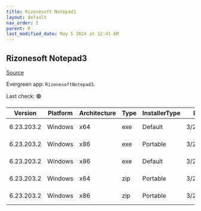 ```yaml
---
title: Rizonesoft Notepad3
layout: default
nav_order: 2
parent: R
last_modified_date: May 5 2024 at 12:41 AM
---
```


## Rizonesoft Notepad3

[Source](https://www.rizonesoft.com/downloads/notepad3)

Evergreen app: `RizonesoftNotepad3`. 

Last check: 🟢

| Version    | Platform | Architecture | Type | InstallerType | Date     | Size    | URI                                                                                                                                                                                                                                  |
| ---------- | -------- | ------------ | ---- | ------------- | -------- | ------- | ------------------------------------------------------------------------------------------------------------------------------------------------------------------------------------------------------------------------------------ |
| 6.23.203.2 | Windows  | x64          | exe  | Default       | 3/2/2023 | 4154728 | [https://github.com/rizonesoft/Notepad3/releases/download/RELEASE_6.23.203.2/Notepad3_6.23.203.2_x64_Setup.exe](https://github.com/rizonesoft/Notepad3/releases/download/RELEASE_6.23.203.2/Notepad3_6.23.203.2_x64_Setup.exe)       |
| 6.23.203.2 | Windows  | x86          | exe  | Portable      | 3/2/2023 | 5207528 | [https://github.com/rizonesoft/Notepad3/releases/download/RELEASE_6.23.203.2/Notepad3Portable_6.23.203.2.paf.exe](https://github.com/rizonesoft/Notepad3/releases/download/RELEASE_6.23.203.2/Notepad3Portable_6.23.203.2.paf.exe)   |
| 6.23.203.2 | Windows  | x86          | exe  | Default       | 3/2/2023 | 3935624 | [https://github.com/rizonesoft/Notepad3/releases/download/RELEASE_6.23.203.2/Notepad3_6.23.203.2_x86_Setup.exe](https://github.com/rizonesoft/Notepad3/releases/download/RELEASE_6.23.203.2/Notepad3_6.23.203.2_x86_Setup.exe)       |
| 6.23.203.2 | Windows  | x64          | zip  | Portable      | 3/2/2023 | 6421908 | [https://github.com/rizonesoft/Notepad3/releases/download/RELEASE_6.23.203.2/Notepad3_6.23.203.2_x64_Portable.zip](https://github.com/rizonesoft/Notepad3/releases/download/RELEASE_6.23.203.2/Notepad3_6.23.203.2_x64_Portable.zip) |
| 6.23.203.2 | Windows  | x86          | zip  | Portable      | 3/2/2023 | 6105337 | [https://github.com/rizonesoft/Notepad3/releases/download/RELEASE_6.23.203.2/Notepad3_6.23.203.2_x86_Portable.zip](https://github.com/rizonesoft/Notepad3/releases/download/RELEASE_6.23.203.2/Notepad3_6.23.203.2_x86_Portable.zip) |
